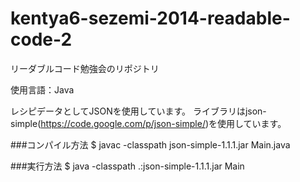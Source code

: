 kentya6-sezemi-2014-readable-code-2
===================================

リーダブルコード勉強会のリポジトリ

使用言語：Java

レシピデータとしてJSONを使用しています。
ライブラリはjson-simple(https://code.google.com/p/json-simple/)を使用しています。

###コンパイル方法
$ javac -classpath json-simple-1.1.1.jar Main.java

###実行方法
$ java -classpath .:json-simple-1.1.1.jar Main
